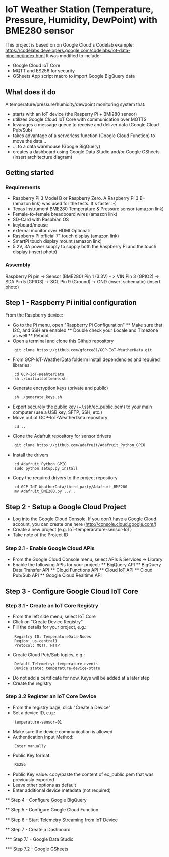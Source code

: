 # IoT Weather Station (Temperature, Pressure, Humidity, DewPoint) with BME280 sensor

This project is based on on Google Cloud's Codelab example: https://codelabs.developers.google.com/codelabs/iot-data-pipeline/index.html
It was modified to include:
- Google Cloud IoT Core
- MQTT and ES256 for security
- GSheets App script macro to import Google BigQuery data

## What does it do

A temperature/pressure/humidity/dewpoint monitoring system that:
* starts with an IoT device (the Rasperry Pi + BMI280 sensor)
* utilizes Google Cloud IoT Core with communication over MQTTS
* levarages a message queue to receive and deliver data (Google Cloud Pub/Sub)
* takes advantage of a serverless function (Google Cloud Function) to move the data...
* ... to a data warehouse (Google BigQuery)
* creates a dashboard using Google Data Studio and/or Google GSheets
(insert architecture diagram)

## Getting started

### Requirements

* Raspberry Pi 3 Model B or Raspberry Zero. A Raspberry Pi 3 B+ (amazon link) was used for the tests. It's faster :-)
* Texas Instrument BME280 Temperature & Pressure sensor (amazon link)
* Female-to-female breadboard wires (amazon link)
* SD-Card with Raspbian OS
* keyboard/mouse
* external monitor over HDMI
Optional:
* Raspberry Pi official 7" touch display (amazon link)
* SmartPi touch display mount (amazon link)
* 5.2V, 3A power supply to supply both the Raspberry Pi and the touch display
(insert photo)

### Assembly

Raspberry Pi pin -> Sensor (BME280)
Pin 1 (3.3V) - > VIN
Pin 3 (GPIO2) -> SDA
Pin 5 (GPIO3) -> SCL
Pin 9 (Ground) -> GND
(insert schematic)
(insert photo)

## Step 1 - Raspberry Pi initial configuration

From the Raspberry device:
* Go to the Pi menu, open "Raspberry Pi Configuration"
** Make sure that I2C, and SSH are enabled
** Double check your Locale and Timezone as well
** Reboot
* Open a terminal and clone this Github repository
```
	git clone https://github.com/gforce81/GCP-IoT-WeatherData.git
```
* From GCP-IoT-WeatherData folderm install dependencies and required libraries:
```
	cd GCP-IoT-WeahterData
	sh ./initialsoftware.sh
```
* Generate encryption keys (private and public)
```
	sh ./generate_keys.sh
```
* Export securely the public key (~/.ssh/ec_public.pem) to your main computer (use a USB key, SFTP, SSH, etc.)
* Move out of GCP-IoT-WeatherData repository
```
	cd ..
```
* Clone the Adafruit repository for sensor drivers
```
	git clone https://github.com/adafruit/Adafruit_Python_GPIO
```
* Install the drivers
```
	cd Adafruit_Python_GPIO
	sudo python setup.py install
```
* Copy the required drivers to the project repository
```
	cd GCP-IoT-WeatherData/third_party/Adafruit_BME280
	mv Adafruit_BME280.py ../..
```

## Step 2 - Setup a Google Cloud Project

* Log into the Google Cloud Console. If you don't have a Google Cloud account, you can create one here (http://console.cloud.google.com/)
* Create a new project (e.g. IoT-temperarature-sensor-IoT)
* Take note of the Project ID

### Step 2.1 - Enable Google Cloud APIs

* From the Google Cloud Console menu, select APIs & Services -> Library
* Enable the following APIs for your project:
** BigQuery API
** BigQuery Data Transfer API
** Cloud Functions API
** Cloud IoT API
** Cloud Pub/Sub API
** Google Cloud Realtime API

## Step 3 - Configure Google Cloud IoT Core

### Step 3.1 - Create an IoT Core Registry

* From the left side menu, select IoT Core
* Click on "Create Device Registry"
* Fill the details for your project, e.g.:
```
	Registry ID: TemperatureData-Nodes
	Region: us-central1
	Protocol: MQTT, HTTP
```
* Create Cloud Pub/Sub topics, e.g.:
```
	Default Telemetry: temperature-events
	Device state: temperature-device-state
```
* Do not add a certificate for now. Keys will be added at a later step
* Create the registry

### Step 3.2 Register an IoT Core Device
* From the registry page, click "Create a Device"
* Set a device ID, e.g.:
```
	temperature-sensor-01
```
* Make sure the device communication is allowed
* Authentication Input Method: 
```
	Enter manually
```
* Public Key format: 
```
	RS256
```
* Public Key value: copy/paste the content of ec_public.pem that was previously exported
* Leave other options as default
* Enter additional device metadata (not required)

** Step 4 - Configure Google BigQuery

** Step 5 - Configure Google Cloud Function

** Step 6 - Start Telemetry Streaming from IoT Device

** Step 7 - Create a Dashboard

*** Step 7.1 - Google Data Studio

*** Step 7.2 - Google GSheets